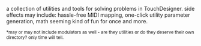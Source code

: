 a collection of utilities and tools for solving problems in TouchDesigner. side effects may include: hassle-free MIDI mapping, one-click utility parameter generation, math seeming kind of fun for once and more.

<sub>*may or may not include modulators as well - are they utilities or do they deserve their own directory? only time will tell.</sub>
